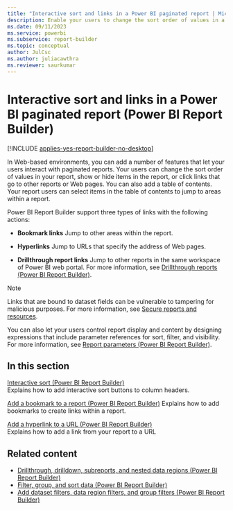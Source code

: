 ```yaml
---
title: "Interactive sort and links in a Power BI paginated report | Microsoft Docs"
description: Enable your users to change the sort order of values in a Power BI paginated report, show or hide items, or select links to other reports or Web pages in Power BI Report Builder.
ms.date: 09/11/2023
ms.service: powerbi
ms.subservice: report-builder
ms.topic: conceptual
author: JulCsc
ms.author: juliacawthra
ms.reviewer: saurkumar
---
```

# Interactive sort and links in a Power BI paginated report (Power BI Report Builder)

[!INCLUDE [applies-yes-report-builder-no-desktop](../../includes/applies-yes-report-builder-no-desktop.md)]

  In Web-based environments, you can add a number of features that let your users interact with paginated reports. Your users can change the sort order of values in your report, show or hide items in the report, or click links that go to other reports or Web pages. You can also add a table of contents. Your report users can select items in the table of contents to jump to areas within a report.  
  
 Power BI Report Builder support three types of links with the following actions:  
  
-   **Bookmark links** Jump to other areas within the report.  
  
-   **Hyperlinks** Jump to URLs that specify the address of Web pages.  
  
-   **Drillthrough report links** Jump to other reports in the same workspace of Power BI web portal. For more information, see [Drillthrough reports (Power BI Report Builder)](../../paginated-reports/report-design/drillthrough-reports-report-builder.md). 
  
> [!NOTE]  
>  Links that are bound to dataset fields can be vulnerable to tampering for malicious purposes. For more information, see [Secure reports and resources](/sql/reporting-services/security/secure-reports-and-resources).
  
 You can also let your users control report display and content by designing expressions that include parameter references for sort, filter, and visibility. For more information, see [Report parameters (Power BI Report Builder)](../../paginated-reports/parameters/report-parameters-concepts-report-builder.md).  

## In this section  
 [Interactive sort (Power BI Report Builder)](../../paginated-reports/report-design/interactive-sort-report-builder.md)  
 Explains how to add interactive sort buttons to column headers.  
  
 [Add a bookmark to a report (Power BI Report Builder)](../../paginated-reports/report-design/add-bookmark-report-report-builder.md)
 Explains how to add bookmarks to create links within a report.  
  
 [Add a hyperlink to a URL (Power BI Report Builder)](../../paginated-reports/report-design/add-hyperlink-url-report-builder.md)  
 Explains how to add a link from your report to a URL  
  
## Related content

- [Drillthrough, drilldown, subreports, and nested data regions (Power BI Report Builder)](../../paginated-reports/report-design/drillthrough-drilldown-subreports-nested-data-regions.md)  
- [Filter, group, and sort data (Power BI Report Builder)](../../paginated-reports/report-design/filter-group-sort-data-report-builder.md)
- [Add dataset filters, data region filters, and group filters (Power BI Report Builder)](../../paginated-reports/report-design/add-dataset-filters-data-region-filters-and-group-filters.md)
  
  
